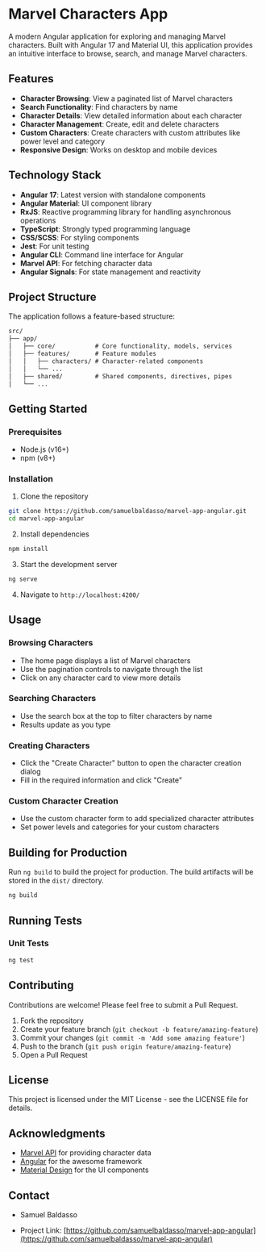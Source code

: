 # Marvel Characters App

A modern Angular application for exploring and managing Marvel characters. Built with Angular 17 and Material UI, this application provides an intuitive interface to browse, search, and manage Marvel characters.

## Features

- **Character Browsing**: View a paginated list of Marvel characters
- **Search Functionality**: Find characters by name
- **Character Details**: View detailed information about each character
- **Character Management**: Create, edit and delete characters
- **Custom Characters**: Create characters with custom attributes like power level and category
- **Responsive Design**: Works on desktop and mobile devices

## Technology Stack

- **Angular 17**: Latest version with standalone components
- **Angular Material**: UI component library
- **RxJS**: Reactive programming library for handling asynchronous operations
- **TypeScript**: Strongly typed programming language
- **CSS/SCSS**: For styling components
- **Jest**: For unit testing
- **Angular CLI**: Command line interface for Angular
- **Marvel API**: For fetching character data
- **Angular Signals**: For state management and reactivity

## Project Structure

The application follows a feature-based structure:

```markdown
src/
├── app/
│   ├── core/           # Core functionality, models, services
│   ├── features/       # Feature modules
│   │   ├── characters/ # Character-related components
│   │   └── ...
│   ├── shared/         # Shared components, directives, pipes
│   └── ...
```

## Getting Started

### Prerequisites

- Node.js (v16+)
- npm (v8+)

### Installation

1. Clone the repository

```bash
git clone https://github.com/samuelbaldasso/marvel-app-angular.git
cd marvel-app-angular
```

2. Install dependencies

```bash
npm install
```

3. Start the development server

```bash
ng serve
```

4. Navigate to `http://localhost:4200/`

## Usage

### Browsing Characters

- The home page displays a list of Marvel characters
- Use the pagination controls to navigate through the list
- Click on any character card to view more details

### Searching Characters

- Use the search box at the top to filter characters by name
- Results update as you type

### Creating Characters

- Click the "Create Character" button to open the character creation dialog
- Fill in the required information and click "Create"

### Custom Character Creation

- Use the custom character form to add specialized character attributes
- Set power levels and categories for your custom characters

## Building for Production

Run `ng build` to build the project for production. The build artifacts will be stored in the `dist/` directory.

```bash
ng build
```

## Running Tests

### Unit Tests

```bash
ng test
```

## Contributing

Contributions are welcome! Please feel free to submit a Pull Request.

1. Fork the repository
2. Create your feature branch (`git checkout -b feature/amazing-feature`)
3. Commit your changes (`git commit -m 'Add some amazing feature'`)
4. Push to the branch (`git push origin feature/amazing-feature`)
5. Open a Pull Request

## License

This project is licensed under the MIT License - see the LICENSE file for details.

## Acknowledgments

- [Marvel API](https://developer.marvel.com/) for providing character data
- [Angular](https://angular.io/) for the awesome framework
- [Material Design](https://material.io/) for the UI components

## Contact

- Samuel Baldasso

- Project Link: [https://github.com/samuelbaldasso/marvel-app-angular](https://github.com/samuelbaldasso/marvel-app-angular)
